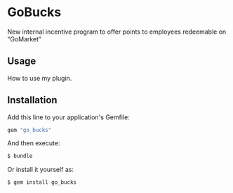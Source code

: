 # GoBucks
New internal incentive program to offer points to employees redeemable on “GoMarket”

## Usage
How to use my plugin.

## Installation
Add this line to your application's Gemfile:

```ruby
gem "go_bucks"
```

And then execute:
```bash
$ bundle
```

Or install it yourself as:
```bash
$ gem install go_bucks
```

